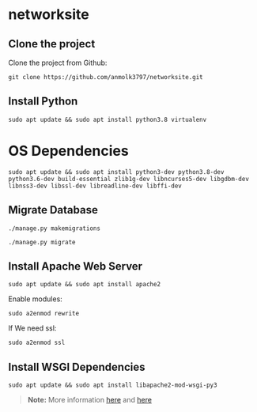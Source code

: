 # networksite
## Clone the project
Clone the project from Github:

    git clone https://github.com/anmolk3797/networksite.git


## Install Python
    
    sudo apt update && sudo apt install python3.8 virtualenv


# OS Dependencies

    sudo apt update && sudo apt install python3-dev python3.8-dev python3.6-dev build-essential zlib1g-dev libncurses5-dev libgdbm-dev libnss3-dev libssl-dev libreadline-dev libffi-dev



## Migrate Database

    ./manage.py makemigrations
    
    ./manage.py migrate


## Install Apache Web Server

    sudo apt update && sudo apt install apache2

Enable modules:

    sudo a2enmod rewrite

If We need ssl:

    sudo a2enmod ssl

## Install WSGI Dependencies

    sudo apt update && sudo apt install libapache2-mod-wsgi-py3

    
> **Note:** More information [here](https://docs.djangoproject.com/en/2.1/howto/deployment/wsgi/modwsgi/) and [here](https://www.digitalocean.com/community/tutorials/how-to-serve-django-applications-with-apache-and-mod_wsgi-on-debian-8)